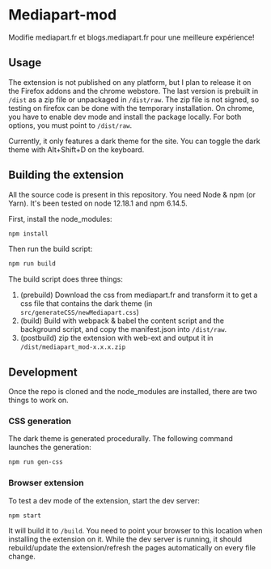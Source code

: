 # Mediapart-mod

Modifie mediapart.fr et blogs.mediapart.fr pour une meilleure expérience!

## Usage

The extension is not published on any platform, but I plan to release it on the Firefox addons and the chrome webstore.
The last version is prebuilt in `/dist` as a zip file or unpackaged in `/dist/raw`. The zip file is not signed, so testing on firefox can be done with the temporary installation. On chrome, you have to enable dev mode and install the package locally. For both options, you must point to `/dist/raw`.

Currently, it only features a dark theme for the site. You can toggle the dark theme with Alt+Shift+D on the keyboard.

## Building the extension

All the source code is present in this repository. You need Node & npm (or Yarn). It's been tested on node 12.18.1 and npm 6.14.5.

First, install the node_modules: 

```bash
npm install
```

Then run the build script:

```bash
npm run build
```

The build script does three things: 

1. (prebuild) Download the css from mediapart.fr and transform it to get a css file that contains the dark theme (in `src/generateCSS/newMediapart.css`)
2. (build) Build with webpack & babel the content script and the background script, and copy the manifest.json into `/dist/raw`.
3. (postbuild) zip the extension with web-ext and output it in `/dist/mediapart_mod-x.x.x.zip`

## Development

Once the repo is cloned and the node_modules are installed, there are two things to work on.

### CSS generation

The dark theme is generated procedurally. The following command launches the generation:

```bash
npm run gen-css
```

### Browser extension

To test a dev mode of the extension, start the dev server:

```bash
npm start
```

It will build it to `/build`. You need to point your browser to this location when installing the extension on it. While the dev server is running, it should rebuild/update the extension/refresh the pages automatically on every file change.

